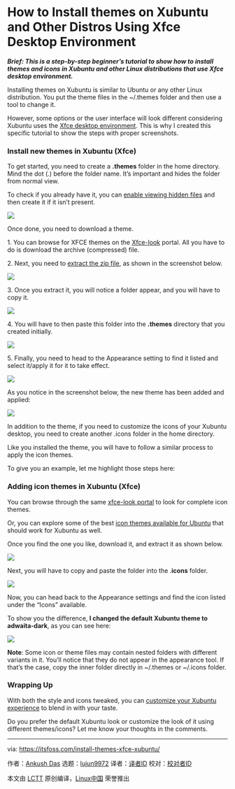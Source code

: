 [#]: subject: "How to Install themes on Xubuntu and Other Distros Using Xfce Desktop Environment"
[#]: via: "https://itsfoss.com/install-themes-xfce-xubuntu/"
[#]: author: "Ankush Das https://itsfoss.com/author/ankush/"
[#]: collector: "lujun9972"
[#]: translator: " "
[#]: reviewer: " "
[#]: publisher: " "
[#]: url: " "

How to Install themes on Xubuntu and Other Distros Using Xfce Desktop Environment
======

_**Brief: This is a step-by-step beginner’s tutorial to show how to install themes and icons in Xubuntu and other Linux distributions that use Xfce desktop environment.**_

Installing themes on Xubuntu is similar to Ubuntu or any other Linux distribution. You put the theme files in the ~/.themes folder and then use a tool to change it.

However, some options or the user interface will look different considering Xubuntu uses the [Xfce desktop environment][1]. This is why I created this specific tutorial to show the steps with proper screenshots.

### Install new themes in Xubuntu (Xfce)

To get started, you need to create a **.themes** folder in the home directory. Mind the dot (.) before the folder name. It’s important and hides the folder from normal view.

To check if you already have it, you can [enable viewing hidden files][2] and then create it if it isn’t present.

![][3]

Once done, you need to download a theme.

1\. You can browse for XFCE themes on the [Xfce-look][4] portal. All you have to do is download the archive (compressed) file.

2\. Next, you need to [extract the zip file][5], as shown in the screenshot below.

![][6]

3\. Once you extract it, you will notice a folder appear, and you will have to copy it.

![][7]

4\. You will have to then paste this folder into the **.themes** directory that you created initially.

![][8]

5\. Finally, you need to head to the Appearance setting to find it listed and select it/apply it for it to take effect.

![][9]

As you notice in the screenshot below, the new theme has been added and applied:

![][10]

In addition to the theme, if you need to customize the icons of your Xubuntu desktop, you need to create another .icons folder in the home directory.

Like you installed the theme, you will have to follow a similar process to apply the icon themes.

To give you an example, let me highlight those steps here:

### Adding icon themes in Xubuntu (Xfce)

You can browse through the same [xfce-look portal][11] to look for complete icon themes.

Or, you can explore some of the best [icon themes available for Ubuntu][12] that should work for Xubuntu as well.

Once you find the one you like, download it, and extract it as shown below.

![][13]

Next, you will have to copy and paste the folder into the .**icons** folder.

![][14]

Now, you can head back to the Appearance settings and find the icon listed under the “Icons” available.

To show you the difference, **I changed the default Xubuntu theme to adwaita-dark**, as you can see here:

![][15]

**Note**: Some icon or theme files may contain nested folders with different variants in it. You’ll notice that they do not appear in the appearance tool. If that’s the case, copy the inner folder directly in ~/.themes or ~/.icons folder.

### Wrapping Up

With both the style and icons tweaked, you can [customize your Xubuntu experience][16] to blend in with your taste.

Do you prefer the default Xubuntu look or customize the look of it using different themes/icons? Let me know your thoughts in the comments.

--------------------------------------------------------------------------------

via: https://itsfoss.com/install-themes-xfce-xubuntu/

作者：[Ankush Das][a]
选题：[lujun9972][b]
译者：[译者ID](https://github.com/译者ID)
校对：[校对者ID](https://github.com/校对者ID)

本文由 [LCTT](https://github.com/LCTT/TranslateProject) 原创编译，[Linux中国](https://linux.cn/) 荣誉推出

[a]: https://itsfoss.com/author/ankush/
[b]: https://github.com/lujun9972
[1]: https://xfce.org/
[2]: https://itsfoss.com/hide-folders-and-show-hidden-files-in-ubuntu-beginner-trick/
[3]: https://i2.wp.com/itsfoss.com/wp-content/uploads/2021/10/xubuntu-hidden-files.png?resize=674%2C300&ssl=1
[4]: https://www.xfce-look.org/browse?cat=138&ord=latest
[5]: https://itsfoss.com/unzip-linux/
[6]: https://i1.wp.com/itsfoss.com/wp-content/uploads/2021/10/extract-xubuntu-theme.png?resize=719%2C537&ssl=1
[7]: https://i0.wp.com/itsfoss.com/wp-content/uploads/2021/10/extracted-xubuntu-theme.png?resize=709%2C272&ssl=1
[8]: https://i0.wp.com/itsfoss.com/wp-content/uploads/2021/10/copy-theme-xubuntu.png?resize=705%2C328&ssl=1
[9]: https://i1.wp.com/itsfoss.com/wp-content/uploads/2021/10/appearance-xfce.png?resize=703%2C544&ssl=1
[10]: https://i0.wp.com/itsfoss.com/wp-content/uploads/2021/10/xpro-xubuntu-theme.png?resize=1162%2C599&ssl=1
[11]: https://www.xfce-look.org/browse?cat=132&ord=latest
[12]: https://itsfoss.com/best-icon-themes-ubuntu-16-04/
[13]: https://i2.wp.com/itsfoss.com/wp-content/uploads/2021/10/xubuntu-icon-theme.png?resize=756%2C560&ssl=1
[14]: https://i0.wp.com/itsfoss.com/wp-content/uploads/2021/10/xubuntu-icon-theme-selection.png?resize=739%2C534&ssl=1
[15]: https://i0.wp.com/itsfoss.com/wp-content/uploads/2021/10/xubuntu-icon-theme-change.png?resize=1154%2C619&ssl=1
[16]: https://itsfoss.com/customize-xfce/
